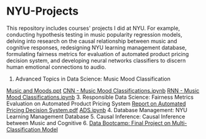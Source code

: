 # NYU-Projects

This repository includes courses' projects I did at NYU. For example, conducting hypothesis testing in music popularity regression models, delving into research on the causal relationship between music and cognitive responses, redesigning NYU learning management database, formulating fairness metrics for evaluation of automated product pricing decision system, and developing neural networks classifiers to discern human emotional connections to audio.


1. Advanced Topics in Data Science: Music Mood Classification

[Music and Moods.ppt](https://docs.google.com/presentation/d/1YngXLUOz2TqRwVdibbQ0SSrgAEiSyTbm-nzy09watbc/edit?usp=sharing)
[CNN - Music Mood Classifications.ipynb]([url](https://colab.research.google.com/drive/1Dh75RNhq0fLjnCVOTd0DWeL_QA0vZrdW?usp=sharing)https://colab.research.google.com/drive/1Dh75RNhq0fLjnCVOTd0DWeL_QA0vZrdW?usp=sharing)
[RNN - Music Mood Classifications.ipynb]([url](https://colab.research.google.com/drive/1CDCpPFWViVC8gpLcMQwS80rrakTtk84r?usp=sharing))
3. Responsible Data Science: Fairness Metrics Evaluation on Automated Product Pricing System
[Report on Automated Pricing Decision System.pdf]([url](https://docs.google.com/document/d/1vjU9kkfutRWNvrZx3nVNE76wxrz_VEWoDVC8i0bKn8c/edit?usp=sharing))
[ADS.ipynb]([url](https://colab.research.google.com/drive/1rw_6DMpZIzXtxM0606KhlOHHapSX-Qsd?usp=sharing))
4. Database Management: NYU Learning Management Database
5. Causal Inference: Causal Inference between Music and Cognitive
6. [Data Bootcamp: Final Project on Multi-Classification Model]([url](https://colab.research.google.com/drive/1vfu94dwYVrCL7L3t-ZWCZeqTffwOTf8J?usp=sharing))
